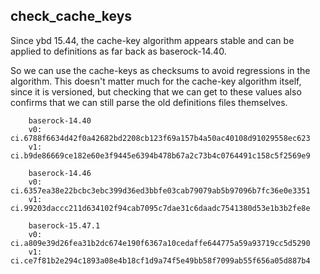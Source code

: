 check_cache_keys
----------------
Since ybd 15.44, the cache-key algorithm appears stable and can be
applied to definitions as far back as baserock-14.40.

So we can use the cache-keys as checksums to avoid regressions in the
algorithm. This doesn't matter much for the cache-key algorithm itself,
since it is versioned, but checking that we can get to these values also
confirms that we can still parse the old definitions files themselves.

```
    baserock-14.40
    v0: ci.6788f6634d42f0a42682bd2208cb123f69a157b4a50ac40108d91029558ec623
    v1: ci.b9de86669ce182e60e3f9445e6394b478b67a2c73b4c0764491c158c5f2569e9

    baserock-14.46
    v0: ci.6357ea38e22bcbc3ebc399d36ed3bbfe03cab79079ab5b97096b7fc36e0e3351
    v1: ci.99203daccc211d634102f94cab7095c7dae31c6daadc7541380d53e1b3b2fe8e

    baserock-15.47.1
    v0: ci.a809e39d26fea31b2dc674e190f6367a10cedaffe644775a59a93719cc5d5290
    v1: ci.ce7f81b2e294c1893a08e4b18cf1d9a74f5e49bb58f7099ab55f656a05d887b4
```
